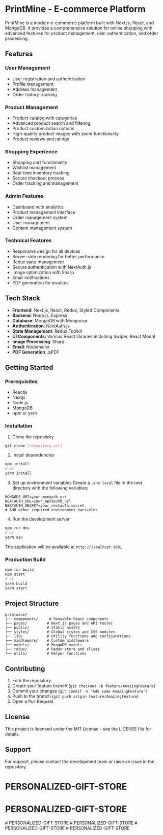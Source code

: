 # PrintMine - E-commerce Platform

PrintMine is a modern e-commerce platform built with Next.js, React, and MongoDB. It provides a comprehensive solution for online shopping with advanced features for product management, user authentication, and order processing.

## Features

### User Management
- User registration and authentication
- Profile management
- Address management
- Order history tracking

### Product Management
- Product catalog with categories
- Advanced product search and filtering
- Product customization options
- High-quality product images with zoom functionality
- Product reviews and ratings

### Shopping Experience
- Shopping cart functionality
- Wishlist management
- Real-time inventory tracking
- Secure checkout process
- Order tracking and management

### Admin Features
- Dashboard with analytics
- Product management interface
- Order management system
- User management
- Content management system

### Technical Features
- Responsive design for all devices
- Server-side rendering for better performance
- Redux state management
- Secure authentication with NextAuth.js
- Image optimization with Sharp
- Email notifications
- PDF generation for invoices

## Tech Stack

- **Frontend**: Next.js, React, Redux, Styled Components
- **Backend**: Node.js, Express
- **Database**: MongoDB with Mongoose
- **Authentication**: NextAuth.js
- **State Management**: Redux Toolkit
- **UI Components**: Various React libraries including Swiper, React Modal
- **Image Processing**: Sharp
- **Email**: Nodemailer
- **PDF Generation**: jsPDF

## Getting Started

### Prerequisites
- Reactjs
- Nextjs
- Node.js 
- MongoDB
- npm or yarn

### Installation

1. Clone the repository
```bash
git clone [repository-url]
```

2. Install dependencies
```bash
npm install
# or
yarn install
```

3. Set up environment variables
Create a `.env.local` file in the root directory with the following variables:
```
MONGODB_URI=your_mongodb_uri
NEXTAUTH_URL=your_nextauth_url
NEXTAUTH_SECRET=your_nextauth_secret
# Add other required environment variables
```

4. Run the development server
```bash
npm run dev
# or
yarn dev
```

The application will be available at `http://localhost:3001`

### Production Build

```bash
npm run build
npm start
# or
yarn build
yarn start
```

## Project Structure

```
printmine/
├── components/     # Reusable React components
├── pages/         # Next.js pages and API routes
├── public/        # Static assets
├── styles/        # Global styles and CSS modules
├── lib/           # Utility functions and configurations
├── middleware/    # Custom middleware
├── models/        # MongoDB models
├── redux/         # Redux store and slices
└── utils/         # Helper functions
```

## Contributing

1. Fork the repository
2. Create your feature branch (`git checkout -b feature/AmazingFeature`)
3. Commit your changes (`git commit -m 'Add some AmazingFeature'`)
4. Push to the branch (`git push origin feature/AmazingFeature`)
5. Open a Pull Request

## License

This project is licensed under the MIT License - see the LICENSE file for details.

## Support

For support, please contact the development team or raise an issue in the repository.
# PERSONALIZED-GIFT-STORE
# PERSONALIZED-GIFT-STORE
#   P E R S O N A L I Z E D - G I F T - S T O R E  
 #   P E R S O N A L I Z E D - G I F T - S T O R E  
 #   P E R S O N A L I Z E D - G I F T - S T O R E  
 # PERSONALIZED-GIFT-STORE
